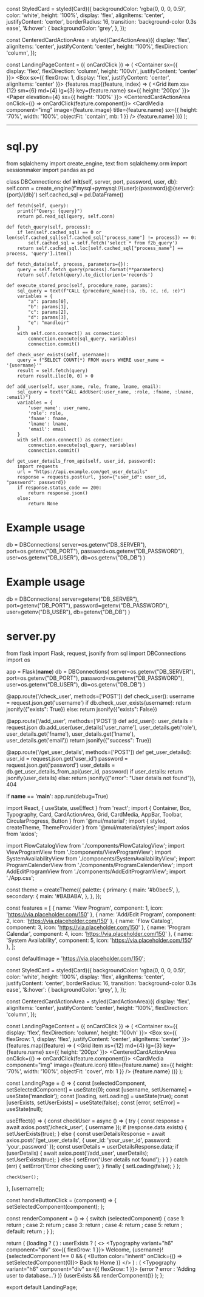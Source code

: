 const StyledCard = styled(Card)({
  backgroundColor: 'rgba(0, 0, 0, 0.5)',
  color: 'white',
  height: '100%',
  display: 'flex',
  alignItems: 'center',
  justifyContent: 'center',
  borderRadius: 16,
  transition: 'background-color 0.3s ease',
  '&:hover': {
    backgroundColor: 'grey',
  },
});

const CenteredCardActionArea = styled(CardActionArea)({
  display: 'flex',
  alignItems: 'center',
  justifyContent: 'center',
  height: '100%',
  flexDirection: 'column',
});

const LandingPageContent = ({ onCardClick }) => (
  <Container sx={{ display: 'flex', flexDirection: 'column', height: '100vh', justifyContent: 'center' }}>
    <Box sx={{ flexGrow: 1, display: 'flex', justifyContent: 'center', alignItems: 'center' }}>
      <Grid container rowSpacing={3} columnSpacing={3} justifyContent="center" alignItems="center">
        {features.map((feature, index) => (
          <Grid item xs={12} sm={6} md={4} lg={3} key={feature.name} sx={{ height: '200px' }}>
            <Paper elevation={4} sx={{ height: '100%' }}>
              <StyledCard>
                <CenteredCardActionArea onClick={() => onCardClick(feature.component)}>
                  <CardMedia
                    component="img"
                    image={feature.image}
                    title={feature.name}
                    sx={{ height: '70%', width: '100%', objectFit: 'contain', mb: 1 }}
                  />
                  <Typography variant="h6">{feature.name}</Typography>
                </CenteredCardActionArea>
              </StyledCard>
            </Paper>
          </Grid>
        ))}
      </Grid>
    </Box>
  </Container>
);

------------

# sql.py

from sqlalchemy import create_engine, text
from sqlalchemy.orm import sessionmaker
import pandas as pd

class DBConnections:
    def __init__(self, server, port, password, user, db):
        self.conn = create_engine(f'mysql+pymysql://{user}:{password}@{server}:{port}/{db}')
        self.cached_sql = pd.DataFrame()

    def fetch(self, query):
        print(f"Query: {query}")
        return pd.read_sql(query, self.conn)

    def fetch_query(self, process):
        if len(self.cached_sql) == 0 or len(self.cached_sql[self.cached_sql["process_name"] != process]) == 0:
            self.cached_sql = self.fetch('select * from f2b_query')
        return self.cached_sql.loc[self.cached_sql["process_name"] == process, 'query'].item()

    def fetch_data(self, process, parameters={}):
        query = self.fetch_query(process).format(**parameters)
        return self.fetch(query).to_dict(orient='records')

    def execute_stored_proc(self, procedure_name, params):
        sql_query = text(f"CALL {procedure_name}(:a, :b, :c, :d, :e)")
        variables = {
            "a": params[0],
            "b": params[1],
            "c": params[2],
            "d": params[3],
            "e": "mandloir"
        }
        with self.conn.connect() as connection:
            connection.execute(sql_query, variables)
            connection.commit()

    def check_user_exists(self, username):
        query = f"SELECT COUNT(*) FROM users WHERE user_name = '{username}'"
        result = self.fetch(query)
        return result.iloc[0, 0] > 0

    def add_user(self, user_name, role, fname, lname, email):
        sql_query = text("CALL AddUser(:user_name, :role, :fname, :lname, :email)")
        variables = {
            'user_name': user_name,
            'role': role,
            'fname': fname,
            'lname': lname,
            'email': email
        }
        with self.conn.connect() as connection:
            connection.execute(sql_query, variables)
            connection.commit()

    def get_user_details_from_api(self, user_id, password):
        import requests
        url = "https://api.example.com/get_user_details"
        response = requests.post(url, json={"user_id": user_id, "password": password})
        if response.status_code == 200:
            return response.json()
        else:
            return None

# Example usage
db = DBConnections(
    server=os.getenv("DB_SERVER"),
    port=os.getenv("DB_PORT"),
    password=os.getenv("DB_PASSWORD"),
    user=os.getenv("DB_USER"),
    db=os.getenv("DB_DB")
)


# Example usage
db = DBConnections(
    server=getenv("DB_SERVER"),
    port=getenv("DB_PORT"),
    password=getenv("DB_PASSWORD"),
    user=getenv("DB_USER"),
    db=getenv("DB_DB")
)


# server.py

from flask import Flask, request, jsonify
from sql import DBConnections
import os

app = Flask(__name__)
db = DBConnections(
    server=os.getenv("DB_SERVER"),
    port=os.getenv("DB_PORT"),
    password=os.getenv("DB_PASSWORD"),
    user=os.getenv("DB_USER"),
    db=os.getenv("DB_DB")
)

@app.route('/check_user', methods=['POST'])
def check_user():
    username = request.json.get('username')
    if db.check_user_exists(username):
        return jsonify({"exists": True})
    else:
        return jsonify({"exists": False})

@app.route('/add_user', methods=['POST'])
def add_user():
    user_details = request.json
    db.add_user(user_details['user_name'], user_details.get('role'), user_details.get('fname'), user_details.get('lname'), user_details.get('email'))
    return jsonify({"success": True})

@app.route('/get_user_details', methods=['POST'])
def get_user_details():
    user_id = request.json.get('user_id')
    password = request.json.get('password')
    user_details = db.get_user_details_from_api(user_id, password)
    if user_details:
        return jsonify(user_details)
    else:
        return jsonify({"error": "User details not found"}), 404

if __name__ == '__main__':
    app.run(debug=True)


import React, { useState, useEffect } from 'react';
import { Container, Box, Typography, Card, CardActionArea, Grid, CardMedia, AppBar, Toolbar, CircularProgress, Button } from '@mui/material';
import { styled, createTheme, ThemeProvider } from '@mui/material/styles';
import axios from 'axios';

import FlowCatalogView from './components/FlowCatalogView';
import ViewProgramView from './components/ViewProgramView';
import SystemAvailabilityView from './components/SystemAvailabilityView';
import ProgramCalenderView from './components/ProgramCalenderView';
import AddEditProgramView from './components/AddEditProgramView';
import './App.css';

const theme = createTheme({
  palette: {
    primary: {
      main: '#b0bec5',
    },
    secondary: {
      main: '#BABABA',
    },
  },
});

const features = [
  { name: 'View Program', component: 1, icon: 'https://via.placeholder.com/150' },
  { name: 'Add/Edit Program', component: 2, icon: 'https://via.placeholder.com/150' },
  { name: 'Flow Catalog', component: 3, icon: 'https://via.placeholder.com/150' },
  { name: 'Program Calendar', component: 4, icon: 'https://via.placeholder.com/150' },
  { name: 'System Availability', component: 5, icon: 'https://via.placeholder.com/150' },
];

const defaultImage = 'https://via.placeholder.com/150';

const StyledCard = styled(Card)({
  backgroundColor: 'rgba(0, 0, 0, 0.5)',
  color: 'white',
  height: '100%',
  display: 'flex',
  alignItems: 'center',
  justifyContent: 'center',
  borderRadius: 16,
  transition: 'background-color 0.3s ease',
  '&:hover': {
    backgroundColor: 'grey',
  },
});

const CenteredCardActionArea = styled(CardActionArea)({
  display: 'flex',
  alignItems: 'center',
  justifyContent: 'center',
  height: '100%',
  flexDirection: 'column',
});

const LandingPageContent = ({ onCardClick }) => (
  <Container sx={{ display: 'flex', flexDirection: 'column', height: '100vh' }}>
    <Box sx={{ flexGrow: 1, display: 'flex', justifyContent: 'center', alignItems: 'center' }}>
      <Grid container spacing={2} justifyContent="center" alignItems="center">
        {features.map((feature) => (
          <Grid item xs={12} md={4} lg={3} key={feature.name} sx={{ height: '200px' }}>
            <StyledCard>
              <CenteredCardActionArea onClick={() => onCardClick(feature.component)}>
                <CardMedia
                  component="img"
                  image={feature.icon}
                  title={feature.name}
                  sx={{ height: '70%', width: '100%', objectFit: 'cover', mb: 1 }}
                />
                <Typography variant="h6">{feature.name}</Typography>
              </CenteredCardActionArea>
            </StyledCard>
          </Grid>
        ))}
      </Grid>
    </Box>
  </Container>
);

const LandingPage = () => {
  const [selectedComponent, setSelectedComponent] = useState(0);
  const [username, setUsername] = useState('mandloir');
  const [loading, setLoading] = useState(true);
  const [userExists, setUserExists] = useState(false);
  const [error, setError] = useState(null);

  useEffect(() => {
    const checkUser = async () => {
      try {
        const response = await axios.post('/check_user', { username });
        if (response.data.exists) {
          setUserExists(true);
        } else {
          const userDetailsResponse = await axios.post('/get_user_details', { user_id: 'your_user_id', password: 'your_password' });
          const userDetails = userDetailsResponse.data;
          if (userDetails) {
            await axios.post('/add_user', userDetails);
            setUserExists(true);
          } else {
            setError('User details not found');
          }
        }
      } catch (err) {
        setError('Error checking user');
      } finally {
        setLoading(false);
      }
    };

    checkUser();
  }, [username]);

  const handleButtonClick = (component) => {
    setSelectedComponent(component);
  };

  const renderComponent = () => {
    switch (selectedComponent) {
      case 1:
        return <ViewProgramView />;
      case 2:
        return <AddEditProgramView />;
      case 3:
        return <FlowCatalogView />;
      case 4:
        return <ProgramCalenderView />;
      case 5:
        return <SystemAvailabilityView />;
      default:
        return <LandingPageContent onCardClick={handleButtonClick} />;
    }
  };

  return (
    <ThemeProvider theme={theme}>
      <AppBar position="static" color="default">
        <Toolbar>
          {loading ? (
            <CircularProgress color="inherit" />
          ) : userExists ? (
            <>
              <Typography variant="h6" component="div" sx={{ flexGrow: 1 }}>
                Welcome, {username}!
              </Typography>
              {selectedComponent !== 0 && (
                <Button color="inherit" onClick={() => setSelectedComponent(0)}>
                  Back to Home
                </Button>
              )}
            </>
          ) : (
            <Typography variant="h6" component="div" sx={{ flexGrow: 1 }}>
              {error ? error : 'Adding user to database...'}
            </Typography>
          )}
        </Toolbar>
      </AppBar>
      {userExists && renderComponent()}
    </ThemeProvider>
  );
};

export default LandingPage;

